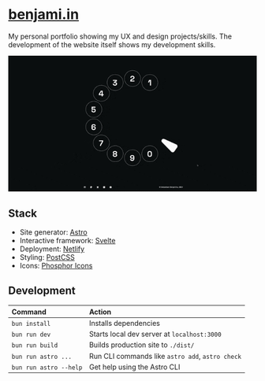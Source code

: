 # [benjami.in](https://benjami.in/)

My personal portfolio showing my UX and design projects/skills. The development of the website itself shows my development skills.

![A screen recording of the homepage of the website. It shows the interaction with the element that looks like a rotary phone](assets/screengrab.gif)

## Stack

-   Site generator: [Astro](https://astro.build/)
-   Interactive framework: [Svelte](https://docs.astro.build/en/guides/integrations-guide/svelte/)
-   Deployment: [Netlify](https://netlify.com/)
-   Styling: [PostCSS](https://postcss.org/)
-   Icons: [Phosphor Icons](https://phosphoricons.com/)

## Development

| Command                | Action                                           |
| :--------------------- | :----------------------------------------------- |
| `bun install`          | Installs dependencies                            |
| `bun run dev`          | Starts local dev server at `localhost:3000`      |
| `bun run build`        | Builds production site to `./dist/`              |
| `bun run astro ...`    | Run CLI commands like `astro add`, `astro check` |
| `bun run astro --help` | Get help using the Astro CLI                     |
